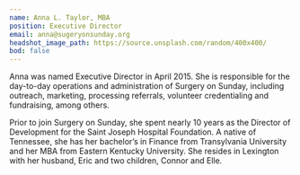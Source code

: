 ```yaml
---
name: Anna L. Taylor, MBA
position: Executive Director
email: anna@sugeryonsunday.org
headshot_image_path: https://source.unsplash.com/random/400x400/
bod: false
---
```

Anna was named Executive Director in April 2015.  She is responsible for the day-to-day operations and administration of Surgery on Sunday, including outreach, marketing, processing referrals, volunteer credentialing and fundraising, among others. 

Prior to join Surgery on Sunday, she spent nearly 10 years as the Director of Development for the Saint Joseph Hospital Foundation. A native of Tennessee, she has her bachelor’s in Finance from Transylvania University and her MBA from Eastern Kentucky University.  She resides in Lexington with her husband, Eric and two children, Connor and Elle.